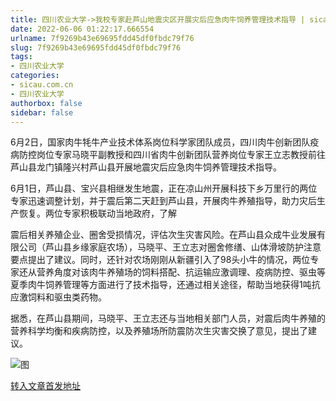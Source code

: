 ```yaml
---
title: 四川农业大学->我校专家赴芦山地震灾区开展灾后应急肉牛饲养管理技术指导 | sicau.com.cn
date: 2022-06-06 01:22:17.666554
urlname: 7f9269b43e69695fdd45df0fbdc79f76
slug: 7f9269b43e69695fdd45df0fbdc79f76
tags: 
- 四川农业大学
categories:
- sicau.com.cn
- 四川农业大学
authorbox: false
sidebar: false
---
```

  

6月2日，国家肉牛牦牛产业技术体系岗位科学家团队成员，四川肉牛创新团队疫病防控岗位专家马晓平副教授和四川省肉牛创新团队营养岗位专家王立志教授前往芦山县龙门镇隆兴村芦山县开展地震灾后应急肉牛饲养管理技术指导。

6月1日，芦山县、宝兴县相继发生地震，正在凉山州开展科技下乡万里行的两位专家迅速调整计划，并于震后第二天赶到芦山县，开展肉牛养殖指导，助力灾后生产恢复。两位专家积极联动当地政府，了解
<!--more-->
震后相关养殖企业、圈舍受损情况，评估次生灾害风险。在芦山县众成牛业发展有限公司（芦山县乡缘家庭农场），马晓平、王立志对圈舍修缮、山体滑坡防护注意要点提出了建议。同时，还针对农场刚刚从新疆引入了98头小牛的情况，两位专家还从营养角度对该肉牛养殖场的饲料搭配、抗运输应激调理、疫病防控、驱虫等夏季肉牛饲养管理等方面进行了技术指导，还通过相关途径，帮助当地获得1吨抗应激饲料和驱虫类药物。

据悉，在芦山县期间，马晓平、王立志还与当地相关部门人员，对震后肉牛养殖的营养科学均衡和疾病防控，以及养殖场所防震防次生灾害交换了意见，提出了建议。

![图](https://news.sicau.edu.cn/__local/D/16/A8/77108A39974375D624A8ED4EC1B_F4EA31AD_2500A.jpg)

[转入文章首发地址](https://news.sicau.edu.cn/info/1078/68165.htm)